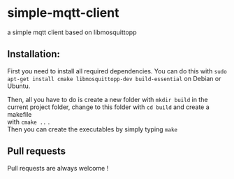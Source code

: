# simple-mqtt-client
a simple mqtt client based on libmosquittopp

## Installation: ## 
First you need to install all required dependencies.
You can do this with ```sudo apt-get install cmake libmosquittopp-dev build-essential``` on Debian or Ubuntu.

Then, all you have to do is create a new folder with ```mkdir build``` in the current project folder, change to this folder with ```cd build``` and create a makefile  
with ```cmake ..``` .  
Then you can create the executables by simply typing ```make```  

Pull requests
--------

Pull requests are always welcome !